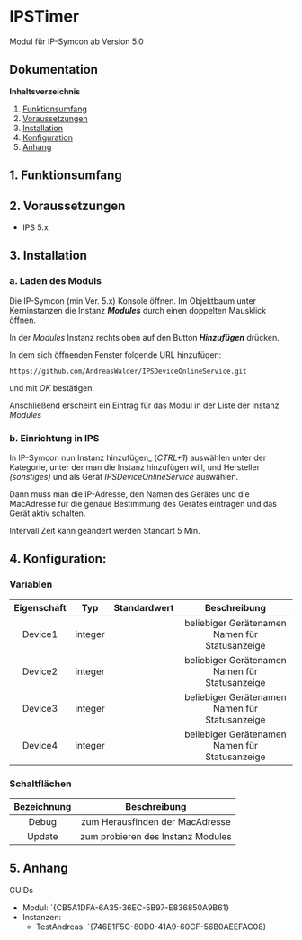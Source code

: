 # IPSTimer

Modul für IP-Symcon ab Version 5.0

## Dokumentation

**Inhaltsverzeichnis**

1. [Funktionsumfang](#1-funktionsumfang)
2. [Voraussetzungen](#2-voraussetzungen)
3. [Installation](#3-installation)
4. [Konfiguration](#4-konfiguration)
5. [Anhang](#5-anhang)

## 1. Funktionsumfang




## 2. Voraussetzungen

 - IPS 5.x
 

## 3. Installation

### a. Laden des Moduls

Die IP-Symcon (min Ver. 5.x) Konsole öffnen. Im Objektbaum unter Kerninstanzen die Instanz __*Modules*__ durch einen doppelten Mausklick öffnen.

In der _Modules_ Instanz rechts oben auf den Button __*Hinzufügen*__ drücken.

In dem sich öffnenden Fenster folgende URL hinzufügen:

`https://github.com/AndreasWalder/IPSDeviceOnlineService.git`

und mit _OK_ bestätigen.

Anschließend erscheint ein Eintrag für das Modul in der Liste der Instanz _Modules_

### b. Einrichtung in IPS

In IP-Symcon nun Instanz hinzufügen_ (_CTRL+1_) auswählen unter der Kategorie, unter der man die Instanz hinzufügen will, und Hersteller _(sonstiges)_ und als Gerät _IPSDeviceOnlineService_ auswählen.

Dann muss man die IP-Adresse, den Namen des Gerätes und die MacAdresse für die genaue Bestimmung des Gerätes eintragen und das Gerät aktiv schalten.

Intervall Zeit kann geändert werden Standart 5 Min.


## 4. Konfiguration:

### Variablen

| Eigenschaft               | Typ      | Standardwert | Beschreibung |
| :-----------------------: | :-----:  | :----------: | :----------------------------------------------------------------------------------------------------------: |
| Device1                   | integer  |              | beliebiger Gerätenamen Namen für Statusanzeige |
| Device2                   | integer  |              | beliebiger Gerätenamen Namen für Statusanzeige |
| Device3                   | integer  |              | beliebiger Gerätenamen Namen für Statusanzeige |
| Device4                   | integer  |              | beliebiger Gerätenamen Namen für Statusanzeige |


### Schaltflächen

| Bezeichnung                  | Beschreibung |
| :--------------------------: | :------------------------------------------------: |
| Debug                        | zum Herausfinden der MacAdresse                    |
| Update                       | zum probieren des Instanz Modules                  |


## 5. Anhang

GUIDs
- Modul: `{CB5A1DFA-6A35-36EC-5B97-E836850A9B61}
- Instanzen:
  - TestAndreas: `{746E1F5C-80D0-41A9-60CF-56B0AEEFAC08}

